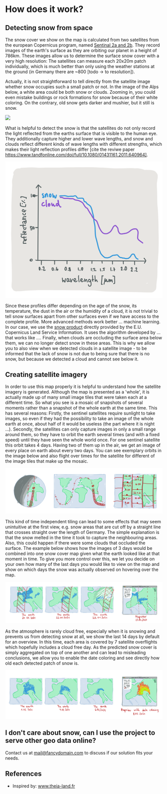 # How does it work?

## Detecting snow from space

The snow cover we show on the map is calculated from two satellites from the european Copernicus 
program, named [Sentinal 2a and 2b](https://sentinel.esa.int/web/sentinel/missions/sentinel-2).
They record images of the earth's surface as they are orbiting our planet in a height of 786km.
These images allow us to determine the surface snow cover with a very high resolution: The satellites can measure each 
20x20m patch individually, which is much better than only using the weather stations at the ground (in Germany there are ~800 [todo -> to resolution]).

Actually, it is not straightforward to tell directly from the satellite image whether snow occupies such a small patch or not.
In the image of the Alps below, a white area could be both snow or clouds.
Zooming in, you could even mistake buildings or rock formations for snow because of their white coloring.
On the contrary, old snow gets darker and mushier, but it still is snow.

![](res/the_alps.jpg)

What is helpful to detect the snow is that the satellites do not only record the light reflected from the earths surface that is
visible to the human eye.
They additionally capture higher and lower wave lengths, and snow and clouds reflect different kinds of wave lengths with different strengths, which 
makes their light reflection profiles differ [cite the reviwe paper https://www.tandfonline.com/doi/full/10.1080/01431161.2011.640964].

![](res/reflection_profile.png)

Since these profiles differ depending on the age of the snow, its temperature, the dust in the air or the humidity of a cloud, 
it is not trivial to tell
snow surfaces apart from other surfaces even if we have access to the complete profile.
More advanced methods work better ... machine learning.
In our case, we use the [snow product](https://land.copernicus.eu/user-corner/technical-library/hrsi-snow-pum) directly provided by the  E.U. Copernicus Land Service Information.
It uses the algorithm developed by  ... that works like ....
Finally, when clouds are occluding the surface area below them, we can no longer detect snow in these areas.
This is why we allow you to also view when we detected clouds in a satellite image - to be informed that the lack of snow 
is not due to being sure that there is no snow, but because we detected a cloud and cannot see below it.

## Creating satellite imagery

In order to use this map properly it is helpful to understand how the satellite imagery is generated.
Although the map is presented as a 'whole', it is actually made up of many small image tiles that were taken each at a different
time.
So what you see is a mosaic of snapshots of several moments rather than a snapshot of the whole earth at the same time.
This has several reasons: Firstly, the sentinel satellites require sunlight to take images, so even if they had the possibility
to take an image of the whole earth at once, about half of it would be useless (the part where it is night ...).
Secondly, the satellites can only capture images in only a small range around them, so they have to orbit the earth 
several times (and with a fixed speed) until they have seen the whole world once. 
For one sentinel satellite this orbit takes 4 days. Having two of them up in the air, we get an image of every 
place on earth about every two days.
You can see exemplary orbits in the image below and also flight over times for the satellite for different of the image tiles
that make up the mosaic.

![](res/satellite_orbit.png)

This kind of time independent tiling can lead to some effects that may seem unintuitive at the first view, e.g. snow areas that
are cut off by a straight line that crosses straight over the length of Germany. The simple explanation is that
the snow melted in the time it took to capture the neighbouring areas.
Also, this could happen if there were some clouds that occluded the surface. 
The example below shows how the images of 3 days would be combined into one snow cover map given what the earth 
looked like at that moment in time.
To give you more control over this, we let you decide on your own how many of the last days you would like to view on 
the map and show on which days the snow was actually observed on hovering over the map.

![](res/overflight_aggregate.png)

As the atmosphere is rarely cloud free, especially when it is snowing and prevents us from detecting snow at all, we show the last 14
days by default for an overview.
In this time, each area is covered by 7 satellite overflights which hopefully includes a cloud free day.
As the predicted snow cover is simply aggregated on top of one another and can lead to misleading conclusions, we allow you to 
enable the date coloring and see directly how old each detected patch of snow is.

![](res/day_aggregate.png)



## I don't care about snow, can I use the project to serve other geo data online?

Contact us at mail@fancydomain.com to discuss if our solution fits your needs.


## References

- Inspired by: www.theia-land.fr
